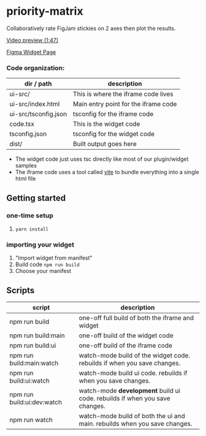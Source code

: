 # priority-matrix

Collaboratively rate FigJam stickies on 2 axes then plot the results.

[Video preview (1:47)](https://github.com/brettlyne/priority-matrix/raw/main/Priority_Matrix_demo_10-21-2021.mp4)

[Figma Widget Page](https://www.figma.com/community/widget/1024916888280193111)

<!-- [Priority Matrix in Figma widget gallery](https://www.figma.com/community/widget/1024916888280193111) -->

### Code organization:

| dir / path           | description                          |
| -------------------- | ------------------------------------ |
| ui-src/              | This is where the iframe code lives  |
| ui-src/index.html    | Main entry point for the iframe code |
| ui-src/tsconfig.json | tsconfig for the iframe code         |
| code.tsx             | This is the widget code              |
| tsconfig.json        | tsconfig for the widget code         |
| dist/                | Built output goes here               |

- The widget code just uses tsc directly like most of our plugin/widget samples
- The iframe code uses a tool called [vite](https://vitejs.dev/) to bundle everything into a single html file

## Getting started

### one-time setup

1. `yarn install`

### importing your widget

1. "Import widget from manifest"
2. Build code `npm run build`
3. Choose your manifest

## Scripts

| script                     | description                                                                  |
| -------------------------- | ---------------------------------------------------------------------------- |
| npm run build              | one-off full build of both the iframe and widget                             |
| npm run build:main         | one-off build of the widget code                                             |
| npm run build:ui           | one-off build of the iframe code                                             |
| npm run build:main:watch   | watch-mode build of the widget code. rebuilds if when you save changes.      |
| npm run build:ui:watch     | watch-mode build ui code. rebuilds if when you save changes.                 |
| npm run build:ui:dev:watch | watch-mode **development** build ui code. rebuilds if when you save changes. |
| npm run watch              | watch-mode build of both the ui and main. rebuilds when you save changes.    |
